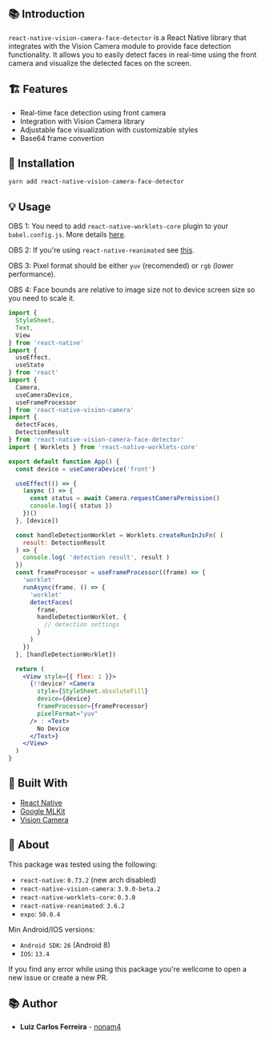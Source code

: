 ## 📚 Introduction

`react-native-vision-camera-face-detector` is a React Native library that integrates with the Vision Camera module to provide face detection functionality. It allows you to easily detect faces in real-time using the front camera and visualize the detected faces on the screen.

## 🏗️ Features

- Real-time face detection using front camera
- Integration with Vision Camera library
- Adjustable face visualization with customizable styles
- Base64 frame convertion

## 🧰 Installation

```bash
yarn add react-native-vision-camera-face-detector 
```

## 💡 Usage

OBS 1: You need to add `react-native-worklets-core` plugin to your `babel.config.js`. More details [here](https://react-native-vision-camera.com/docs/guides/frame-processors#react-native-worklets-core).

OBS 2: If you're using `react-native-reanimated` see [this](https://github.com/mrousavy/react-native-vision-camera/issues/1791#issuecomment-1892130378).

OBS 3: Pixel format should be either `yuv` (recomended) or `rgb` (lower performance).

OBS 4: Face bounds are relative to image size not to device screen size so you need to scale it.

```jsx
import { 
  StyleSheet, 
  Text, 
  View 
} from 'react-native'
import { 
  useEffect, 
  useState 
} from 'react'
import {
  Camera,
  useCameraDevice,
  useFrameProcessor
} from 'react-native-vision-camera'
import { 
  detectFaces,
  DetectionResult 
} from 'react-native-vision-camera-face-detector'
import { Worklets } from 'react-native-worklets-core'

export default function App() {
  const device = useCameraDevice('front')

  useEffect(() => {
    (async () => {
      const status = await Camera.requestCameraPermission()
      console.log({ status })
    })()
  }, [device])

  const handleDetectionWorklet = Worklets.createRunInJsFn( (
    result: DetectionResult
  ) => { 
    console.log( 'detection result', result )
  })
  const frameProcessor = useFrameProcessor((frame) => {
    'worklet'
    runAsync(frame, () => {
      'worklet'
      detectFaces(
        frame,
        handleDetectionWorklet, {
          // detection settings
        }
      )
    })
  }, [handleDetectionWorklet])

  return (
    <View style={{ flex: 1 }}>
      {!!device? <Camera
        style={StyleSheet.absoluteFill}
        device={device}
        frameProcessor={frameProcessor}
        pixelFormat="yuv"
      /> : <Text>
        No Device
      </Text>}
    </View>
  )
}
```

## 👷 Built With

- [React Native](https://reactnative.dev/)
- [Google MLKit](https://developers.google.com/ml-kit)
- [Vision Camera](https://react-native-vision-camera.com/)

## 🔎 About

This package was tested using the following:

- `react-native`: `0.73.2` (new arch disabled)
- `react-native-vision-camera`: `3.9.0-beta.2`
- `react-native-worklets-core`: `0.3.0`
- `react-native-reanimated`: `3.6.2`
- `expo`: `50.0.4`

Min Android/IOS versions:

- `Android SDK`: `26` (Android 8)
- `IOS`: `13.4`

If you find any error while using this package you're wellcome to open a new issue or create a new PR.

## 📚 Author

- **Luiz Carlos Ferreira** - [nonam4](https://github.com/nonam4)

